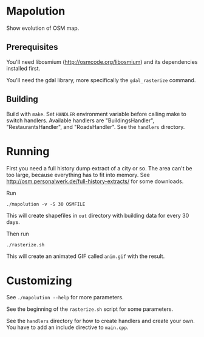 
# Mapolution

Show evolution of OSM map.

## Prerequisites

You'll need libosmium (http://osmcode.org/libosmium) and its dependencies
installed first.

You'll need the gdal library, more specifically the `gdal_rasterize` command.

## Building

Build with `make`. Set `HANDLER` environment variable before calling
make to switch handlers. Available handlers are "BuildingsHandler",
"RestaurantsHandler", and "RoadsHandler". See the `handlers` directory.

# Running

First you need a full history dump extract of a city or so. The area
can't be too large, because everything has to fit into memory. See
http://osm.personalwerk.de/full-history-extracts/ for some downloads.

Run

`./mapolution -v -S 30 OSMFILE`

This will create shapefiles in `out` directory with building data for
every 30 days.

Then run

`./rasterize.sh`

This will create an animated GIF called `anim.gif` with the result.

# Customizing

See `./mapolution --help` for more parameters.

See the beginning of the `rasterize.sh` script for some parameters.

See the `handlers` directory for how to create handlers and create
your own. You have to add an include directive to `main.cpp`.

